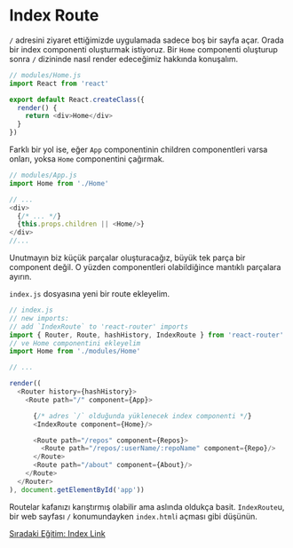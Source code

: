 <h1>Index Route</h1>

`/` adresini ziyaret ettiğimizde uygulamada sadece boş bir sayfa açar. Orada bir index componenti oluşturmak istiyoruz. Bir `Home` componenti oluşturup sonra `/` dizininde nasıl render edeceğimiz hakkında konuşalım.

```js
// modules/Home.js
import React from 'react'

export default React.createClass({
  render() {
    return <div>Home</div>
  }
})
```

Farklı bir yol ise, eğer `App` componentinin children componentleri varsa onları, yoksa  `Home` componentini çağırmak.

```js
// modules/App.js
import Home from './Home'

// ...
<div>
  {/* ... */}
  {this.props.children || <Home/>}
</div>
//...
```

Unutmayın biz küçük parçalar oluşturacağız, büyük tek parça bir component değil. O yüzden componentleri olabildiğince mantıklı parçalara ayırın.

`index.js` dosyasına yeni bir route ekleyelim.

```js
// index.js
// new imports:
// add `IndexRoute` to 'react-router' imports
import { Router, Route, hashHistory, IndexRoute } from 'react-router'
// ve Home componentini ekleyelim
import Home from './modules/Home'

// ...

render((
  <Router history={hashHistory}>
    <Route path="/" component={App}>

      {/* adres `/` olduğunda yüklenecek index componenti */}
      <IndexRoute component={Home}/>

      <Route path="/repos" component={Repos}>
        <Route path="/repos/:userName/:repoName" component={Repo}/>
      </Route>
      <Route path="/about" component={About}/>
    </Route>
  </Router>
), document.getElementById('app'))
```

Routelar kafanızı karıştırmış olabilir ama aslında oldukça basit. `IndexRoute`u, bir web sayfası `/` konumundayken `index.html`i açması gibi düşünün.

<a href="https://omergulcicek.github.io/react-router/hizli-baslangic/index-link">Sıradaki Eğitim: Index Link</a>
